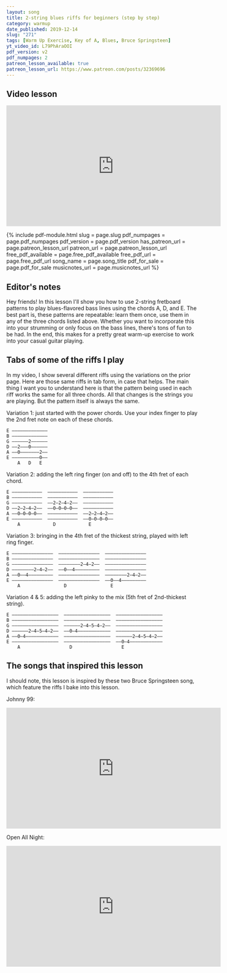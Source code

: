 ```yaml
---
layout: song
title: 2-string blues riffs for beginners (step by step)
category: warmup
date_published: 2019-12-14
slug: "271"
tags: [Warm Up Exercise, Key of A, Blues, Bruce Springsteen]
yt_video_id: L79PhAraOOI
pdf_version: v2
pdf_numpages: 2
patreon_lesson_available: true
patreon_lesson_url: https://www.patreon.com/posts/32369696
---
```


## Video lesson

<iframe width="560" height="315" src="https://www.youtube.com/embed/L79PhAraOOI?showinfo=0" frameborder="0" allowfullscreen></iframe>

{% include pdf-module.html slug = page.slug pdf_numpages = page.pdf_numpages pdf_version = page.pdf_version has_patreon_url = page.patreon_lesson_url patreon_url = page.patreon_lesson_url free_pdf_available = page.free_pdf_available free_pdf_url = page.free_pdf_url song_name = page.song_title pdf_for_sale = page.pdf_for_sale musicnotes_url = page.musicnotes_url %}

## Editor's notes

Hey friends! In this lesson I'll show you how to use 2-string fretboard patterns to play blues-flavored bass lines using the chords A, D, and E. The best part is, these patterns are repeatable: learn them once, use them in any of the three chords listed above. Whether you want to incorporate this into your strumming or only focus on the bass lines, there's tons of fun to be had. In the end, this makes for a pretty great warm-up exercise to work into your casual guitar playing.

## Tabs of some of the riffs I play

In my video, I show several different riffs using the variations on the prior page. Here are those same riffs in tab form, in case that helps. The main thing I want you to understand here is that the pattern being used in each riff works the same for all three chords. All that changes is the strings you are playing. But the pattern itself is always the same.

Variation 1: just started with the power chords. Use your index finger to play the 2nd fret note on each of these chords.

    E –––––––––––––
    B –––––––––––––
    G ––––––2––––––
    D ––2–––0––––––
    A ––0–––––––2––
    E ––––––––––0––
        A   D   E

Variation 2: adding the left ring finger (on and off) to the 4th fret of each chord.

    E –––––––––––  –––––––––––  –––––––––––
    B –––––––––––  –––––––––––  –––––––––––
    G –––––––––––  ––2–2–4–2––  –––––––––––
    D ––2–2–4–2––  ––0–0–0–0––  –––––––––––
    A ––0–0–0–0––  –––––––––––  ––2–2–4–2––
    E –––––––––––  –––––––––––  ––0–0–0–0––
        A            D            E         

Variation 3: bringing in the 4th fret of the thickest string, played with left ring finger.

    E –––––––––––––––  –––––––––––––––  –––––––––––––––
    B –––––––––––––––  –––––––––––––––  –––––––––––––––
    G –––––––––––––––  ––––––––2–4–2––  –––––––––––––––
    D ––––––––2–4–2––  ––0––4–––––––––  –––––––––––––––
    A ––0––4–––––––––  –––––––––––––––  ––––––––2–4–2––
    E –––––––––––––––  –––––––––––––––  ––0––4–––––––––
        A                D                E          

Variation 4 & 5: adding the left pinky to the mix (5th fret of 2nd-thickest string).

    E –––––––––––––––––  –––––––––––––––––  –––––––––––––––––
    B –––––––––––––––––  –––––––––––––––––  –––––––––––––––––
    G –––––––––––––––––  ––––––2–4–5–4–2––  –––––––––––––––––
    D ––––––2–4–5–4–2––  ––0–4––––––––––––  –––––––––––––––––
    A ––0–4––––––––––––  –––––––––––––––––  ––––––2–4–5–4–2––
    E –––––––––––––––––  –––––––––––––––––  ––0–4––––––––––––
        A                  D                  E             


## The songs that inspired this lesson

I should note, this lesson is inspired by these two Bruce Springsteen song, which feature the riffs I bake into this lesson.

Johnny 99:

<iframe width="560" height="315" src="https://www.youtube.com/embed/OAjhHbtZyQU?showinfo=0" frameborder="0" allowfullscreen></iframe>

Open All Night:

<iframe width="560" height="315" src="https://www.youtube.com/embed/wY8e4IMxsVs?showinfo=0" frameborder="0" allowfullscreen></iframe>
